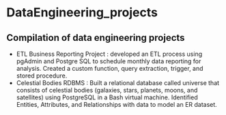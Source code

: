 # DataEngineering_projects
## Compilation of data engineering projects
* ETL Business Reporting Project : developed an ETL process using pgAdmin and Postgre SQL to schedule monthly data reporting for analysis. Created a custom function, query extraction, trigger, and stored procedure.
* Celestial Bodies RDBMS : Built a relational database called universe that consists of celestial bodies (galaxies, stars, planets, moons, and satellites) using PostgreSQL in a Bash virtual machine. Identified Entities, Attributes, and Relationships with data to model an ER dataset.
